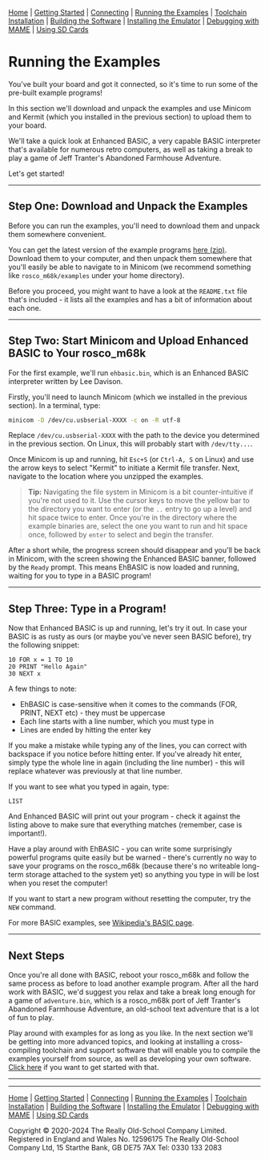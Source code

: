 [Home](index.md) | [Getting Started](getting-started.md) | [Connecting](connecting.md) | [Running the Examples](running-the-examples.md) | [Toolchain Installation](toolchain-installation.md) | [Building the Software](building-the-software.md) | [Installing the Emulator](installing-the-emulator.md) | [Debugging with MAME](MAME-serial.md) | [Using SD Cards](SDCardGuide.md)

# Running the Examples

You've built your board and got it connected, so it's time to run some of the pre-built example programs!

In this section we'll download and unpack the examples and use Minicom and Kermit (which you installed in the previous section) to upload them to your board.

We'll take a quick look at Enhanced BASIC, a very capable BASIC interpreter that's available for numerous retro computers, as well as taking a break to play a game of Jeff Tranter's Abandoned Farmhouse Adventure.

Let's get started!

---

## Step One: Download and Unpack the Examples

Before you can run the examples, you'll need to download them and unpack them somewhere convenient.

You can get the latest version of the example programs [here (zip)](https://github.com/rosco-m68k/example_programs/blob/master/examples/rosco_m68k_examples.zip?raw=true). Download them to your computer, and then unpack them somewhere that you'll easily be able to navigate to in Minicom (we recommend something like `rosco_m68k/examples` under your home directory).

Before you proceed, you might want to have a look at the `README.txt` file that's included - it lists all the examples and has a bit of information about each one.

---

## Step Two: Start Minicom and Upload Enhanced BASIC to Your rosco_m68k

For the first example, we'll run `ehbasic.bin`, which is an Enhanced BASIC interpreter written by Lee Davison.

Firstly, you'll need to launch Minicom (which we installed in the previous section). In a terminal, type:

```sh
minicom -D /dev/cu.usbserial-XXXX -c on -R utf-8
```

Replace `/dev/cu.usbserial-XXXX` with the path to the device you determined in the previous section. On Linux, this will probably start with `/dev/tty...`.

Once Minicom is up and running, hit `Esc+S` (or `Ctrl-A, S` on Linux) and use the arrow keys to select "Kermit" to initiate a Kermit file transfer. Next, navigate to the location where you unzipped the examples.

> **Tip:** Navigating the file system in Minicom is a bit counter-intuitive if you're not used to it. Use the cursor keys to move the yellow bar to the directory you want to enter (or the `..` entry to go up a level) and hit space twice to enter. Once you're in the directory where the example binaries are, select the one you want to run and hit space once, followed by `enter` to select and begin the transfer.

After a short while, the progress screen should disappear and you'll be back in Minicom, with the screen showing the Enhanced BASIC banner, followed by the `Ready` prompt. This means EhBASIC is now loaded and running, waiting for you to type in a BASIC program!

---

## Step Three: Type in a Program!

Now that Enhanced BASIC is up and running, let's try it out. In case your BASIC is as rusty as ours (or maybe you've never seen BASIC before), try the following snippet:

```
10 FOR x = 1 TO 10
20 PRINT "Hello Again"
30 NEXT x
```

A few things to note:
- EhBASIC is case-sensitive when it comes to the commands (FOR, PRINT, NEXT etc) - they must be uppercase
- Each line starts with a line number, which you must type in
- Lines are ended by hitting the enter key

If you make a mistake while typing any of the lines, you can correct with backspace if you notice before hitting enter. If you've already hit enter, simply type the whole line in again (including the line number) - this will replace whatever was previously at that line number.

If you want to see what you typed in again, type:

```
LIST
```

And Enhanced BASIC will print out your program - check it against the listing above to make sure that everything matches (remember, case is important!).

Have a play around with EhBASIC - you can write some surprisingly powerful programs quite easily but be warned - there's currently no way to save your programs on the rosco_m68k (because there's no writeable long-term storage attached to the system yet) so anything you type in will be lost when you reset the computer!

If you want to start a new program without resetting the computer, try the `NEW` command.

For more BASIC examples, see [Wikipedia's BASIC page](https://en.wikipedia.org/wiki/BASIC).

---

## Next Steps

Once you're all done with BASIC, reboot your rosco_m68k and follow the same process as before to load another example program. After all the hard work with BASIC, we'd suggest you relax and take a break long enough for a game of `adventure.bin`, which is a rosco_m68k port of Jeff Tranter's Abandoned Farmhouse Adventure, an old-school text adventure that is a lot of fun to play.

Play around with examples for as long as you like. In the next section we'll be getting into more advanced topics, and looking at installing a cross-compiling toolchain and support software that will enable you to compile the examples yourself from source, as well as developing your own software. [Click here](toolchain-installation.md) if you want to get started with that.

---

---

[Home](index.md) | [Getting Started](getting-started.md) | [Connecting](connecting.md) | [Running the Examples](running-the-examples.md) | [Toolchain Installation](toolchain-installation.md) | [Building the Software](building-the-software.md) | [Installing the Emulator](installing-the-emulator.md) | [Debugging with MAME](MAME-serial.md) | [Using SD Cards](SDCardGuide.md)

Copyright © 2020-2024 The Really Old-School Company Limited. Registered in England and Wales No. 12596175
The Really Old-School Company Ltd, 15 Starthe Bank, GB DE75 7AX Tel: 0330 133 2083
